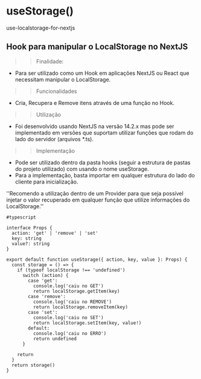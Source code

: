 # useStorage()
use-localstorage-for-nextjs
## Hook para manipular o LocalStorage no NextJS

>> Finalidade:
- Para ser utilizado como um Hook em aplicações NextJS ou React que necessitam manipular o LocalStorage.


>> Funcionalidades
- Cria, Recupera e Remove itens através de uma função no Hook.

>> Utilização
- Foi desenvolvido usando NextJS na versão 14.2.x mas pode ser implementado em versões que suportam utilizar funções que rodam do lado do servidor (arquivos *.ts).

>> Implementação
- Pode ser utilizado dentro da pasta hooks (seguir a estrutura de pastas do projeto utilizado) com usando o nome useStorage.
- Para a implementação, basta importar em qualquer estrutura do lado do cliente para inicialização.

''Recomendo a utilização dentro de um Provider para que seja possível injetar o valor recuperado em qualquer função que utilize informações do LocalStorage.''

```
#typescript

interface Props {
  action: 'get' | 'remove' | 'set'
  key: string
  value?: string
}

export default function useStorage({ action, key, value }: Props) {
  const storage = () => {
    if (typeof localStorage !== 'undefined')
      switch (action) {
        case 'get':
          console.log('caiu no GET')
          return localStorage.getItem(key)
        case 'remove':
          console.log('caiu no REMOVE')
          return localStorage.removeItem(key)
        case 'set':
          console.log('caiu no SET')
          return localStorage.setItem(key, value!)
        default:
          console.log('caiu no ERRO')
          return undefined
      }

    return
  }
  return storage()
}

```
